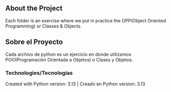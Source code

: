## About the Project
Each folder is an exercise where we put in practice the OPP(Object Oriented Programming) or Classes & Objects.


## Sobre el Proyecto
Cada archivo de python es un ejercicio en donde utilizamos POO(Programación Orientada a Objetos) o Clases y Objetos.



### Technologies/Tecnologías
Created with Python version: 3.13 | Creado en Python version: 3.13

